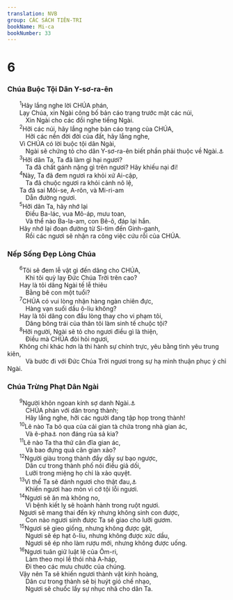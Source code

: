 ```yaml
---
translation: NVB
group: CÁC SÁCH TIÊN-TRI
bookName: Mi-ca 
bookNumber: 33
---
```


<div class="title"><h1>6</h1><h3>Chúa Buộc Tội Dân Y-sơ-ra-ên </h3></div>
<span class="verse mi_6_1">  <sup>1</sup>Hãy lắng nghe lời CHÚA phán, <br/>  Lạy Chúa, xin Ngài công bố bản cáo trạng trước mặt các núi, <br/>   Xin Ngài cho các đồi nghe tiếng Ngài. <br/></span>
<span class="verse mi_6_2">  <sup>2</sup>Hỡi các núi, hãy lắng nghe bản cáo trạng của CHÚA, <br/>   Hỡi các nền đời đời của đất, hãy lắng nghe, <br/>  Vì CHÚA có lời buộc tội dân Ngài, <br/>   Ngài sẽ chứng tỏ cho dân Y-sơ-ra-ên biết phần phải thuộc về Ngài.<a data-toggle="tooltip" data-placement="bottom" title="Hy-bá ‘công việc chính trực, công bình của CHÚA’">⚓</a><br/></span>
<span class="verse mi_6_3">  <sup>3</sup>Hỡi dân Ta, Ta đã làm gì hại ngươi? <br/>   Ta đã chất gánh nặng gì trên ngươi? Hãy khiếu nại đi! <br/></span>
<span class="verse mi_6_4">  <sup>4</sup>Này, Ta đã đem ngươi ra khỏi xứ Ai-cập, <br/>   Ta đã chuộc ngươi ra khỏi cảnh nô lệ, <br/>  Ta đã sai Môi-se, A-rôn, và Mi-ri-am <br/>   Dẫn đường ngươi. <br/></span>
<span class="verse mi_6_5">  <sup>5</sup>Hỡi dân Ta, hãy nhớ lại <br/>   Điều Ba-lác, vua Mô-áp, mưu toan, <br/>   Và thể nào Ba-la-am, con Bê-ô, đáp lại hắn. <br/>  Hãy nhớ lại đoạn đường từ Si-tim đến Ginh-ganh, <br/>   Rồi các ngươi sẽ nhận ra công việc cứu rỗi của CHÚA. <br/></span>
<div class="title"><h3>Nếp Sống Đẹp Lòng Chúa </h3></div>
<span class="verse mi_6_6">  <sup>6</sup>Tôi sẽ đem lễ vật gì đến dâng cho CHÚA, <br/>   Khi tôi quỳ lạy Đức Chúa Trời trên cao? <br/>  Hay là tôi dâng Ngài tế lễ thiêu <br/>   Bằng bê con một tuổi? <br/></span>
<span class="verse mi_6_7">  <sup>7</sup>CHÚA có vui lòng nhận hàng ngàn chiên đực, <br/>   Hàng vạn suối dầu ô-liu không? <br/>  Hay là tôi dâng con đầu lòng thay cho vi phạm tôi, <br/>   Dâng bông trái của thân tôi làm sinh tế chuộc tội? <br/></span>
<span class="verse mi_6_8">  <sup>8</sup>Hỡi người, Ngài sẽ tỏ cho ngươi điều gì là thiện, <br/>   Điều mà CHÚA đòi hỏi ngươi, <br/>  Không chi khác hơn là thi hành sự chính trực, yêu bằng tình yêu trung kiên, <br/>   Và bước đi với Đức Chúa Trời ngươi trong sự hạ mình thuận phục ý chỉ Ngài. <br/></span>
<div class="title"><h3>Chúa Trừng Phạt Dân Ngài </h3></div>
<span class="verse mi_6_9">  <sup>9</sup>Người khôn ngoan kính sợ danh Ngài.<a data-toggle="tooltip" data-placement="bottom" title="Đổi lại thứ tự câu 9 cho dễ hiểu">⚓</a><br/>   CHÚA phán với dân trong thành; <br/>   Hãy lắng nghe, hỡi các người đang tập họp trong thành! <br/></span>
<span class="verse mi_6_10">  <sup>10</sup>Lẽ nào Ta bỏ qua của cải gian tà chứa trong nhà gian ác, <br/>   Và ê-pha<a data-toggle="tooltip" data-placement="bottom" title="Đơn vị đo lường thực phẩm khô, tương đương với 23l">⚓</a> non đáng rủa sả kia? <br/></span>
<span class="verse mi_6_11">  <sup>11</sup>Lẽ nào Ta tha thứ cân đĩa gian ác, <br/>   Và bao đựng quả cân gian xảo? <br/></span>
<span class="verse mi_6_12">  <sup>12</sup>Người giàu trong thành đầy dẫy sự bạo ngược, <br/>   Dân cư trong thành phố nói điều giả dối, <br/>   Lưỡi trong miệng họ chỉ là xảo quyệt. <br/></span>
<span class="verse mi_6_13">  <sup>13</sup>Vì thế Ta sẽ đánh ngươi cho thật đau,<a data-toggle="tooltip" data-placement="bottom" title="LXX, Syr, Vg: Ta sẽ khởi sự/bắt đầu đánh ngươi…">⚓</a><br/>   Khiến ngươi hao mòn vì cớ tội lỗi ngươi. <br/></span>
<span class="verse mi_6_14">  <sup>14</sup>Ngươi sẽ ăn mà không no, <br/>   Vì bệnh kiết lỵ sẽ hoành hành trong ruột ngươi. <br/>  Ngươi sẽ mang thai đến kỳ nhưng không sinh con được, <br/>   Con nào ngươi sinh được Ta sẽ giao cho lưỡi gươm. <br/></span>
<span class="verse mi_6_15">  <sup>15</sup>Ngươi sẽ gieo giống, nhưng không được gặt, <br/>   Ngươi sẽ ép hạt ô-liu, nhưng không được xức dầu, <br/>   Ngươi sẽ ép nho làm rượu mới, nhưng không được uống. <br/></span>
<span class="verse mi_6_16">  <sup>16</sup>Ngươi tuân giữ luật lệ của Ôm-ri, <br/>   Làm theo mọi lề thói nhà A-háp, <br/>   Đi theo các mưu chước của chúng. <br/>  Vậy nên Ta sẽ khiến ngươi thành vật kinh hoàng, <br/>   Dân cư trong thành sẽ bị huýt gió chế nhạo, <br/>   Ngươi sẽ chuốc lấy sự nhục nhã cho dân Ta. <br/></span>
